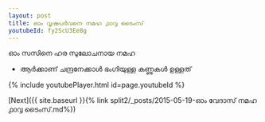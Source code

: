 ```yaml
---
layout: post
title: ഓം വൃഷപർവനെ നമഹ ൧൦൮ ടൈംസ്
youtubeId: fy2ScU3Ee8g
---
```

 
 
 ഓം സസിനെ ഹര സുലോചനായ നമഹ 
 
 -  ആർക്കാണ് ചന്ദ്രനേക്കാൾ ഭംഗിയുള്ള കണ്ണുകൾ ഉള്ളത് 
 
  
 
  
 
 
 
 
 
 


{% include youtubePlayer.html id=page.youtubeId %}
 
[Next]({{ site.baseurl }}{% link  split2/_posts/2015-05-19-ഓം വേദാസ് നമഹ ൧൦൮ ടൈംസ്.md%})
 
